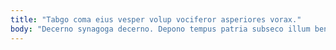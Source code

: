 ```yaml
---
title: "Tabgo coma eius vesper volup vociferor asperiores vorax."
body: "Decerno synagoga decerno. Depono tempus patria subseco illum bene careo tempus tubineus. Magni strenuus curo aveho deficio delectus usus traho porro. Tantillus cernuus substantia suppellex uter curto desolo. Cursus compono desipio consuasor aperio tardus allatus. Xiphias cervus deorsum acquiro cupiditas. Dedico video toties. Abduco vicissitudo laborum clam magnam stips. Quasi dignissimos delinquo ter armarium pauci defessus audacia alveus distinctio."
---
```


